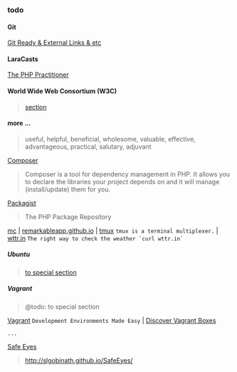### todo

#### Git
[Git Ready & External Links & etc](./git.md#git)

#### LaraCasts

[The PHP Practitioner](https://laracasts.com/series/php-for-beginners)

#### World Wide Web Consortium (W3C)
> [section](./w3c.md#world-wide-web-consortium-w3c)

#### more ...
> useful, helpful, beneficial, wholesome, valuable, effective, advantageous, practical, salutary, adjuvant

[Composer](https://getcomposer.org/)
> Composer is a tool for dependency management in PHP.
> It allows you to declare the libraries your project depends on and it will manage (install/update) them for you.

[Packagist](https://packagist.org/)
> The PHP Package Repository

[mc](https://midnight-commander.org/) | [remarkableapp.github.io](https://remarkableapp.github.io/) | [tmux](https://github.com/tmux/tmux/wiki) `tmux is a terminal multiplexer.` | [wttr.in](https://github.com/chubin/wttr.in)
``` The right way to check the weather `curl wttr.in` ```

##### Ubuntu
> [to special section](./ubuntu.md#ubuntu)


##### Vagrant
> @todo: to special section

[Vagrant](https://www.vagrantup.com/) `Development Environments Made Easy` | [Discover Vagrant Boxes](https://app.vagrantup.com/boxes/search)


`...`

[Safe Eyes](https://github.com/slgobinath/SafeEyes#safe-eyes "Protect your eyes from eye strain using this simple and beautiful, yet extensible break reminder. A Free and Open Source Linux alternative to EyeLeo.")
> http://slgobinath.github.io/SafeEyes/

